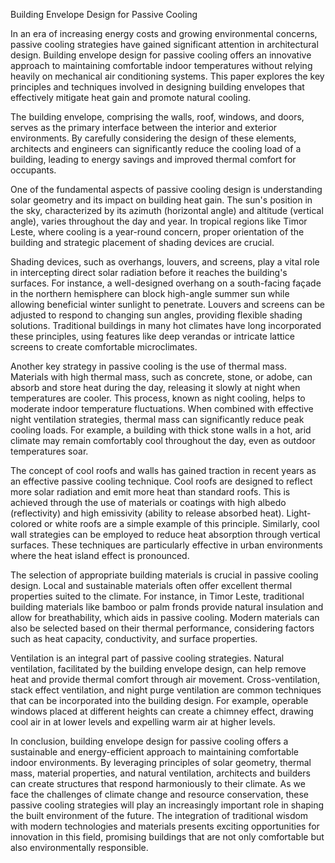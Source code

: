 Building Envelope Design for Passive Cooling

In an era of increasing energy costs and growing environmental concerns, passive cooling strategies have gained significant attention in architectural design. Building envelope design for passive cooling offers an innovative approach to maintaining comfortable indoor temperatures without relying heavily on mechanical air conditioning systems. This paper explores the key principles and techniques involved in designing building envelopes that effectively mitigate heat gain and promote natural cooling.

The building envelope, comprising the walls, roof, windows, and doors, serves as the primary interface between the interior and exterior environments. By carefully considering the design of these elements, architects and engineers can significantly reduce the cooling load of a building, leading to energy savings and improved thermal comfort for occupants.

One of the fundamental aspects of passive cooling design is understanding solar geometry and its impact on building heat gain. The sun's position in the sky, characterized by its azimuth (horizontal angle) and altitude (vertical angle), varies throughout the day and year. In tropical regions like Timor Leste, where cooling is a year-round concern, proper orientation of the building and strategic placement of shading devices are crucial.

Shading devices, such as overhangs, louvers, and screens, play a vital role in intercepting direct solar radiation before it reaches the building's surfaces. For instance, a well-designed overhang on a south-facing façade in the northern hemisphere can block high-angle summer sun while allowing beneficial winter sunlight to penetrate. Louvers and screens can be adjusted to respond to changing sun angles, providing flexible shading solutions. Traditional buildings in many hot climates have long incorporated these principles, using features like deep verandas or intricate lattice screens to create comfortable microclimates.

Another key strategy in passive cooling is the use of thermal mass. Materials with high thermal mass, such as concrete, stone, or adobe, can absorb and store heat during the day, releasing it slowly at night when temperatures are cooler. This process, known as night cooling, helps to moderate indoor temperature fluctuations. When combined with effective night ventilation strategies, thermal mass can significantly reduce peak cooling loads. For example, a building with thick stone walls in a hot, arid climate may remain comfortably cool throughout the day, even as outdoor temperatures soar.

The concept of cool roofs and walls has gained traction in recent years as an effective passive cooling technique. Cool roofs are designed to reflect more solar radiation and emit more heat than standard roofs. This is achieved through the use of materials or coatings with high albedo (reflectivity) and high emissivity (ability to release absorbed heat). Light-colored or white roofs are a simple example of this principle. Similarly, cool wall strategies can be employed to reduce heat absorption through vertical surfaces. These techniques are particularly effective in urban environments where the heat island effect is pronounced.

The selection of appropriate building materials is crucial in passive cooling design. Local and sustainable materials often offer excellent thermal properties suited to the climate. For instance, in Timor Leste, traditional building materials like bamboo or palm fronds provide natural insulation and allow for breathability, which aids in passive cooling. Modern materials can also be selected based on their thermal performance, considering factors such as heat capacity, conductivity, and surface properties.

Ventilation is an integral part of passive cooling strategies. Natural ventilation, facilitated by the building envelope design, can help remove heat and provide thermal comfort through air movement. Cross-ventilation, stack effect ventilation, and night purge ventilation are common techniques that can be incorporated into the building design. For example, operable windows placed at different heights can create a chimney effect, drawing cool air in at lower levels and expelling warm air at higher levels.

In conclusion, building envelope design for passive cooling offers a sustainable and energy-efficient approach to maintaining comfortable indoor environments. By leveraging principles of solar geometry, thermal mass, material properties, and natural ventilation, architects and builders can create structures that respond harmoniously to their climate. As we face the challenges of climate change and resource conservation, these passive cooling strategies will play an increasingly important role in shaping the built environment of the future. The integration of traditional wisdom with modern technologies and materials presents exciting opportunities for innovation in this field, promising buildings that are not only comfortable but also environmentally responsible.